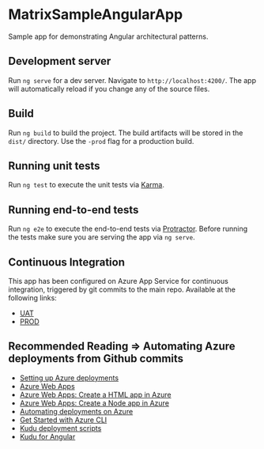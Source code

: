 # MatrixSampleAngularApp

Sample app for demonstrating Angular architectural patterns.

## Development server

Run `ng serve` for a dev server. Navigate to `http://localhost:4200/`. The app will automatically reload if you change any of the source files.

## Build

Run `ng build` to build the project. The build artifacts will be stored in the `dist/` directory. Use the `-prod` flag for a production build.

## Running unit tests

Run `ng test` to execute the unit tests via [Karma](https://karma-runner.github.io).

## Running end-to-end tests

Run `ng e2e` to execute the end-to-end tests via [Protractor](http://www.protractortest.org/).
Before running the tests make sure you are serving the app via `ng serve`.


## Continuous Integration

This app has been configured on Azure App Service for continuous integration, triggered by git commits to the main repo.  Available at the following links:
* [UAT](http://matrix-sampleangularapp-uat.azurewebsites.net)
* [PROD](http://matrix-sampleangularapp.azurewebsites.net)

## Recommended Reading => Automating Azure deployments from Github commits
* [Setting up Azure deployments](https://blogs.msdn.microsoft.com/microsoftimagine/2015/09/01/using-continuous-integration-with-azure-github/)
* [Azure Web Apps](https://docs.microsoft.com/en-us/azure/app-service-web/app-service-web-overview)
* [Azure Web Apps: Create a HTML app in Azure](https://docs.microsoft.com/en-us/azure/app-service-web/app-service-web-get-started-html)
* [Azure Web Apps: Create a Node app in Azure](https://docs.microsoft.com/en-us/azure/app-service-web/app-service-web-get-started-nodejs)
* [Automating deployments on Azure](https://blogs.msdn.microsoft.com/mvpawardprogram/2015/11/24/automating-deployment-on-azure-web-apps/)
* [Get Started with Azure CLI](https://docs.microsoft.com/en-us/cli/azure/get-started-with-azure-cli)
* [Kudu deployment scripts](https://github.com/projectkudu/kudu/wiki/Custom-Deployment-Script)
* [Kudu for Angular](https://medium.com/@premchandrasingh/custom-continuous-deployment-script-kudu-for-azure-75217ddcebc5)
